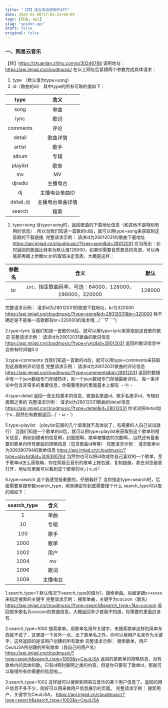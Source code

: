 ```yaml
---
title: "【转】适合爬虫使用的API"
date: 2020-03-08T17:04:23+08:00
tags: [爬虫, Api]
slug: "spider-api"
draft: false
original: false
---
```


### 一、网易云音乐

【转】<https://zhuanlan.zhihu.com/p/30246788>
调用地址：<https://api.imjad.cn/cloudmusic/>
在以上网址后紧跟两个参数完成具体请求：

1. type （默认值为type=song）
2. id（歌曲的id）
   其中type的所有可取的值如下：

|   type    |       含义       |
| :-------: | :--------------: |
|   song    |       单曲       |
|   lyric   |       歌词       |
| comments  |       评论       |
|  detail   |     歌曲详情     |
|  artist   |       歌手       |
|   album   |       专辑       |
| playlist  |       歌单       |
|    mv     |        MV        |
|  djradio  |     主播电台     |
|    dj     |  主播电台单曲ID  |
| detail_dj | 主播电台单曲详情 |
|  search   |       搜索       |

1. type=song
   当type=song时，返回歌曲的下载地址信息（和其他不是特别有用的信息）.
   所以当我们知道一首歌的id后，就可以用type=song来获取到这首歌的下载链接.
   完整请求示例：
   请求id为28012031的歌曲下载地址
   https://api.imjad.cn/cloudmusic/?type=song&id=28012031
   应当指出：此时返回的歌曲比特率为默认值128000，如果你需要音质更高的资源，可以再尾部再跟上参数br,br的取值决定音质，大概是这样：

| 参数名 |                           含义                           |  默认  |
| :----: | :------------------------------------------------------: | :----: |
|   br   | `int`，指定歌曲码率，可选：64000，128000，198000，320000 | 128000 |

完整请求示例：
请求id为28012031的歌曲下载地址，br为320000
https://api.imjad.cn/cloudmusic/?type=song&id=28012031&br=320000
我不确定是不是每一首歌都有br=320000的版本哦...(￣▽￣")

2.type=lyric
当我们知道一首歌的id后，就可以用type=lyric来获取到这首歌的歌词
完整请求示例：
请求id为28012031歌曲的歌词信息
https://api.imjad.cn/cloudmusic/?type=lyric&id=28012031
返回的歌词信息中会带有时间轴0.0

3.type=comments
当我们知道一首歌的id后，就可以用type=comments来获取到这首歌的评论信息
完整请求示例：
请求id为28012031歌曲的评论信息
https://api.imjad.cn/cloudmusic/?type=comments&id=28012031
返回的数据中有一个json数组专门存储热评，另一个json数组专门存储最新评论。
每一条评论中包含非常多的重要信息，你需要用到的里面基本上都有 ・㉨・

4.type=detail
返回一些比较基本的信息，歌曲名歌曲id，歌手名歌手id，专辑封面图之类的
完整请求示例：
请求id为28012031歌曲的detail信息
https://api.imjad.cn/cloudmusic/?type=detail&id=28012031
你试试把detail加个s...居然也有数据返回...(´・ω・`)

5.type=playlist
（playlist前面的几个值我就不具体说了，有需要的人自己试试就行）
当我们知道一个歌单的id后，就可以用type=playlist来获取到这个歌单的相关信息，例如创建者的信息啊，封面图啊，歌单被播放的次数啊....当然还有最重要的歌单内所有歌曲的简略信息（包含歌曲id等等）
完整请求示例：
请求歌单id为309390784的歌单信息
https://api.imjad.cn/cloudmusic/?type=playlist&id=309390784
当然你也可以把id改成你自己喜欢的一个歌单，至于歌单id怎么获取嘛，你在网易云音乐的歌单上按右键，复制链接，拿去浏览器里打开，地址栏里面可以看到这个歌单的id┌( ಠ_ಠ)┘

6.type=search
这个我感觉挺重要的，仔细看好了
当你指定type=search时，后面需要紧跟参数search_type，用来确定你到底需要搜个什么
search_type可以取的值如下：

| search_type |   含义   |
| :---------: | :------: |
|      1      |   单曲   |
|     10      |   专辑   |
|     100     |   歌手   |
|    1000     |   歌单   |
|    1002     |   用户   |
|    1004     |    mv    |
|    1006     |   歌词   |
|    1009     | 主播电台 |

1.search_type=1
默认情况下search_type的值为1，搜索单曲。后面紧跟s=xxxxx来指定搜索的关键字
完整请求示例：
搜索单曲，关键字为cocoon（歌名）
https://api.imjad.cn/cloudmusic/?type=search&search_type=1&s=cocoon
返回很多歌名为cocoon的歌曲信息，大概返回多少首我不知道，你需要的里面应该有..

2.search_type=1000
搜索歌单。用歌单名用作关键字，来搜索歌单这样的简单东西就不说了，这里提一下另外一点，出了歌单名之外，你可以用用户名来作为关键字，这样返回的是该用户创建的所有歌单
完整请求示例：
搜索歌单，用户CeuiLiSA所创建的所有歌单（我自己的用户名）
https://api.imjad.cn/cloudmusic/?type=search&search_type=1000&s=CeuiLiSA
返回的是歌单的简略信息，没有歌单内的具体的歌。只有id啊封面啊之类的内容，但是你只要有了歌单id，那就可以取得所有你需要的信息啦。。

3.search_type=1002
这样就可以搜索到网易云音乐的某个用户信息了。返回的用户信息不多不少，刚好可以用来做用户信息展示的页面。
完整请求示例：
搜索用户，关键字为CeuiLiSA。
https://api.imjad.cn/cloudmusic/?type=search&search_type=1002&s=CeuiLiSA

